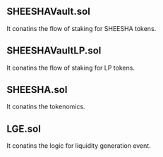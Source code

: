 ## SHEESHAVault.sol
It conatins the flow of staking for SHEESHA tokens.

## SHEESHAVaultLP.sol
It conatins the flow of staking for LP tokens.

## SHEESHA.sol
It conatins the tokenomics.

## LGE.sol
It conatins the logic for liquidity generation event.